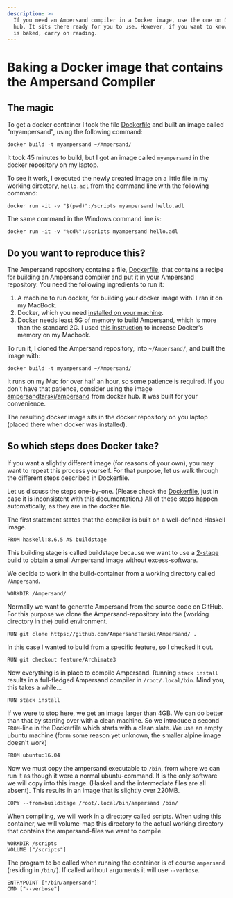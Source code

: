 ```yaml
---
description: >-
  If you need an Ampersand compiler in a Docker image, use the one on Docker
  hub. It sits there ready for you to use. However, if you want to know how it
  is baked, carry on reading.
---
```


# Baking a Docker image that contains the Ampersand Compiler

## The magic

To get a docker container I took the file [Dockerfile](https://github.com/AmpersandTarski/Ampersand/blob/feature/dockerize/docker/Dockerfile) and built an image called "myampersand", using the following command:

```text
docker build -t myampersand ~/Ampersand/
```

It took 45 minutes to build, but I got an image called `myampersand` in the docker repository on my laptop.

To see it work, I executed the newly created image on a little file in my working directory, `hello.adl` from the command line with the following command:

```text
docker run -it -v "$(pwd)":/scripts myampersand hello.adl
```

The same command in the Windows command line is:

```text
docker run -it -v "%cd%":/scripts myampersand hello.adl
```

## Do you want to reproduce this?

The Ampersand repository contains a file, [Dockerfile](https://github.com/AmpersandTarski/Ampersand/blob/main/Dockerfile), that contains a recipe for building an Ampersand compiler and put it in your Ampersand repository. You need the following ingredients to run it:

1. A machine to run docker, for building your docker image with. I ran it on my MacBook.
2. Docker, which you need [installed on your machine](https://docs.docker.com/install/).
3. Docker needs least 5G of memory to build Ampersand, which is more than the standard 2G. I used [this instruction](https://stackoverflow.com/questions/44533319/how-to-assign-more-memory-to-docker-container/44533437#44533437) to increase Docker's memory on my Macbook.

To run it, I cloned the Ampersand repository, into `~/Ampersand/`, and built the image with:

```text
docker build -t myampersand ~/Ampersand/
```

It runs on my Mac for over half an hour, so some patience is required. If you don't have that patience, consider using the image [ampersandtarski/ampersand](https://hub.docker.com/r/ampersandtarski/ampersand) from docker hub. It was built for your convenience.

The resulting docker image sits in the docker repository on you laptop \(placed there when docker was installed\).

## So which steps does Docker take?

If you want a slightly different image \(for reasons of your own\), you may want to repeat this process yourself. For that purpose, let us walk through the different steps described in Dockerfile.

Let us discuss the steps one-by-one. \(Please check the [Dockerfile](https://github.com/AmpersandTarski/Ampersand/blob/feature/dockerize/docker/Dockerfile), just in case it is inconsistent with this documentation.\) All of these steps happen automatically, as they are in the docker file.

The first statement states that the compiler is built on a well-defined Haskell image.

```text
FROM haskell:8.6.5 AS buildstage
```

This building stage is called buildstage because we want to use a [2-stage build](https://docs.docker.com/develop/develop-images/multistage-build/) to obtain a small Ampersand image without excess-software.

We decide to work in the build-container from a working directory called `/Ampersand`.

```text
WORKDIR /Ampersand/
```

Normally we want to generate Ampersand from the source code on GitHub. For this purpose we clone the Ampersand-repository into the \(working directory in the\) build environment.

```text
RUN git clone https://github.com/AmpersandTarski/Ampersand/ .
```

In this case I wanted to build from a specific feature, so I checked it out.

```text
RUN git checkout feature/Archimate3
```

Now everything is in place to compile Ampersand. Running `stack install` results in a full-fledged Ampersand compiler  in `/root/.local/bin`. Mind you, this takes a while...

```text
RUN stack install
```

If we were to stop here, we get an image larger than 4GB. We can do better than that by starting over with a clean machine. So we introduce a second `FROM`-line in the Dockerfile which starts with a clean slate. We use an empty ubuntu machine \(form some reason yet unknown, the smaller alpine image doesn't work\)

```text
FROM ubuntu:16.04
```

Now we must copy the ampersand executable to `/bin`, from where we can run it as though it were a normal ubuntu-command. It is the only software we will copy into this image. \(Haskell and the intermediate files are all absent\). This results in an image that is slightly over 220MB.

```text
COPY --from=buildstage /root/.local/bin/ampersand /bin/
```

When compiling, we  will work in a directory called scripts. When using this container, we will volume-map this directory to the actual working directory that contains the ampersand-files we want to compile.

```text
WORKDIR /scripts
VOLUME ["/scripts"]
```

The program to be called when running the container is of course `ampersand` \(residing in `/bin/`\). If called without arguments it will use `--verbose`.

```text
ENTRYPOINT ["/bin/ampersand"]
CMD ["--verbose"]
```

